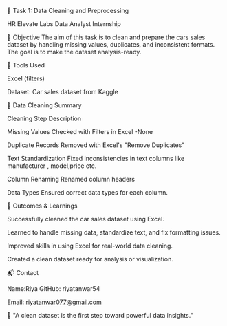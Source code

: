 🎯 Task 1: Data Cleaning and Preprocessing

HR Elevate Labs Data Analyst Internship

📝 Objective
The aim of this task is to clean and prepare the cars sales dataset by handling missing values, duplicates, and inconsistent formats. The goal is to make the dataset analysis-ready.

🧰 Tools Used

Excel (filters)

Dataset: Car sales dataset from Kaggle

🧼 Data Cleaning Summary

Cleaning Step	Description

Missing Values	Checked with Filters in Excel -None

Duplicate Records	Removed with Excel's "Remove Duplicates"

Text Standardization	Fixed inconsistencies in text columns like manufacturer , model,price etc.

Column Renaming	Renamed column headers

Data Types	Ensured correct data types  for each column.

🏁 Outcomes & Learnings

Successfully cleaned the car sales dataset using Excel.

Learned to handle missing data, standardize text, and fix formatting issues.

Improved skills in using Excel for real-world data cleaning.

Created a clean dataset ready for analysis or visualization.

📬 Contact

Name:Riya GitHub: riyatanwar54

Email: riyatanwar077@gmail.com

🧠 "A clean dataset is the first step toward powerful data insights."
